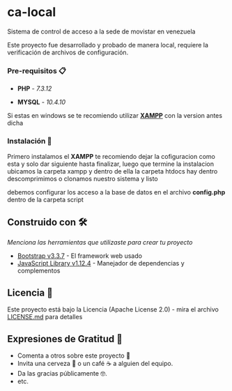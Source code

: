 # ca-local

Sistema de control de acceso a la sede de movistar en venezuela

Este proyecto fue desarrollado y probado de manera local, requiere la verificación de archivos de configuración.

### Pre-requisitos 📋

* **PHP** - *7.3.12*

* **MYSQL** - *10.4.10*

Si estas en windows se te recomiendo utilizar  **[XAMPP](https://www.apachefriends.org/es/download.html)** con la version antes dicha

### Instalación 🔧

Primero instalamos el **XAMPP** te recomiendo dejar la cofiguracion como esta y solo dar siguiente hasta finalizar, luego que termine la instalacion ubicamos la carpeta xampp y dentro de ella la carpeta htdocs hay dentro descomprimimos o clonamos nuestro sistema y listo

debemos configurar los acceso a la base de datos en el archivo  **config.php** dentro de la carpeta script

## Construido con 🛠️

_Menciona las herramientas que utilizaste para crear tu proyecto_
 
* [Bootstrap v3.3.7](http://getbootstrap.com) - El framework web usado
* [JavaScript Library v1.12.4](https://jquery.com/) - Manejador de dependencias y complementos

## Licencia 📄

Este proyecto está bajo la Licencia (Apache License 2.0) - mira el archivo [LICENSE.md](LICENSE.md) para detalles

## Expresiones de Gratitud 🎁

* Comenta a otros sobre este proyecto 📢
* Invita una cerveza 🍺 o un café ☕ a alguien del equipo. 
* Da las gracias públicamente 🤓.
* etc.